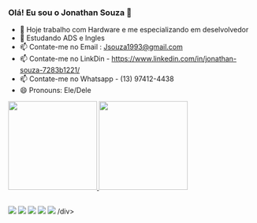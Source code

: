 ### Olá! Eu sou o Jonathan Souza 👋

- 🔭 Hoje trabalho com Hardware e me especializando em deselvolvedor
- 🌱 Estudando ADS e Ingles
- 📫 Contate-me no Email : Jsouza1993@gmail.com
- 📫 Contate-me no LinkDin - https://www.linkedin.com/in/jonathan-souza-7283b1221/
- 📫 Contate-me no Whatsapp - (13) 97412-4438
- 😄 Pronouns: Ele/Dele

<div>
  <a href="https://github.com/jonathanpolezel">
  <img height="180em" src="https://github-readme-stats.vercel.app/api?username=jonathanpolezel&show_icons=true&theme=dark&include_all_commits=true&count_private=true"/>
  <img height="180em" src="https://github-readme-stats.vercel.app/api/top-langs/?username=jonathanpolezel&layout=compact&langs_count=7&theme=dark"/>
  </div>
  
##

<div> 
  <a href="https://www.facebook.com/JonathanSouza93" target="_blank"><img src="https://img.shields.io/badge/Facebook-1877F2?style=for-the-badge&logo=facebook&logoColor=white"></a>
  <a href="https://www.instagram.com/jonathanpolezel93/" target="_blank"><img src="https://img.shields.io/badge/-Instagram-%23E4405F?style=for-the-badge&logo=instagram&logoColor=white" target="_blank"></a>
 	 <a href="Jonathan Polezel#7883" target="_blank"><img src="https://img.shields.io/badge/Discord-7289DA?style=for-the-badge&logo=discord&logoColor=white" target="_blank"></a> 
  <a href = "mailto:jsouza1993@gmail.com"><img src="https://img.shields.io/badge/-Gmail-%23333?style=for-the-badge&logo=gmail&logoColor=white" target="_blank"></a>
  <a href="https://www.linkedin.com/in/jonathan-souza-7283b1221/" target="_blank"><img src="https://img.shields.io/badge/-LinkedIn-%230077B5?style=for-the-badge&logo=linkedin&logoColor=white" target="_blank"></a> 
/div>
